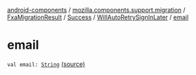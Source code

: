 [android-components](../../../../index.md) / [mozilla.components.support.migration](../../../index.md) / [FxaMigrationResult](../../index.md) / [Success](../index.md) / [WillAutoRetrySignInLater](index.md) / [email](./email.md)

# email

`val email: `[`String`](https://kotlinlang.org/api/latest/jvm/stdlib/kotlin/-string/index.html) [(source)](https://github.com/mozilla-mobile/android-components/blob/master/components/support/migration/src/main/java/mozilla/components/support/migration/FennecFxaMigration.kt#L82)